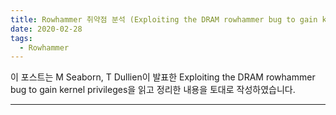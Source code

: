 ```yaml
---
title: Rowhammer 취약점 분석 (Exploiting the DRAM rowhammer bug to gain kernel privileges)
date: 2020-02-28
tags:
  - Rowhammer
---
```


이 포스트는 M Seaborn, T Dullien이 발표한 Exploiting the DRAM rowhammer bug to gain kernel privileges을 읽고 정리한 내용을 토대로 작성하였습니다.

---
